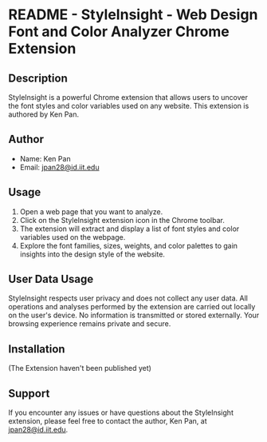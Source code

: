 # README - StyleInsight - Web Design Font and Color Analyzer Chrome Extension

## Description

StyleInsight is a powerful Chrome extension that allows users to uncover the font styles and color variables used on any website. This extension is authored by Ken Pan.

## Author

- Name: Ken Pan
- Email: [jpan28@id.iit.edu](mailto:jpan28@id.iit.edu)

## Usage

1. Open a web page that you want to analyze.
2. Click on the StyleInsight extension icon in the Chrome toolbar.
3. The extension will extract and display a list of font styles and color variables used on the webpage.
4. Explore the font families, sizes, weights, and color palettes to gain insights into the design style of the website.

## User Data Usage

StyleInsight respects user privacy and does not collect any user data. All operations and analyses performed by the extension are carried out locally on the user's device. No information is transmitted or stored externally. Your browsing experience remains private and secure.

## Installation
(The Extension haven't been published yet)

## Support

If you encounter any issues or have questions about the StyleInsight extension, please feel free to contact the author, Ken Pan, at [jpan28@id.iit.edu](mailto:jpan28@id.iit.edu).
